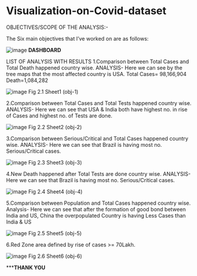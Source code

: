# Visualization-on-Covid-dataset
OBJECTIVES/SCOPE OF THE ANALYSIS:-

The Six main objectives that I’ve worked on are as follows:

![image](https://user-images.githubusercontent.com/71726952/231445777-8541c223-a06d-44ba-9fb7-bb69dc1c5d6e.png)
                                                  **DASHBOARD**

LIST OF ANALYSIS WITH RESULTS
1.Comparison between Total Cases and Total Death happened country wise.
ANALYSIS- Here we can see by the tree maps that the most affected country is USA.
Total Cases= 98,166,904
Death=1,084,282

 ![image](https://user-images.githubusercontent.com/71726952/231446100-236ca734-529b-440b-aae4-c7b4ab47bef4.png) 
                                              Fig 2.1 Sheet1 (obj-1)

2.Comparison between Total Cases and Total Tests happened country wise.
ANALYSIS- Here we can see that USA & India both have highest no. in rise of Cases and highest no. of Tests are done.

 ![image](https://user-images.githubusercontent.com/71726952/231446211-6dcac459-045f-4696-9042-d359dc58971f.png) 
                                               Fig 2.2 Sheet2 (obj-2)

3.Comparison between Serious/Critical and Total Cases happened country wise.
ANALYSIS- Here we can see that Brazil is having most no. Serious/Critical cases.

 ![image](https://user-images.githubusercontent.com/71726952/231446318-df65954a-eeb5-4d35-be1d-e687efc404bb.png) 
                                                Fig 2.3 Sheet3 (obj-3)

4.New Death happened after Total Tests are done country wise. 
ANALYSIS- Here we can see that Brazil is having most no. Serious/Critical cases.

 ![image](https://user-images.githubusercontent.com/71726952/231446396-0e2b0714-5396-4ba7-a992-611e7dacce44.png) 
                                                Fig 2.4 Sheet4 (obj-4)

5.Comparison between Population and Total Cases happened country wise.
Analysis- Here we can see that after the formation of good bond between India and US, China the overpopulated Country is having Less Cases than India & US

 ![image](https://user-images.githubusercontent.com/71726952/231446891-eca1e865-a447-4408-8a6d-70b714330006.png) 
                                                Fig 2.5 Sheet5 (obj-5)

6.Red Zone area defined by rise of cases >= 70Lakh.

 ![image](https://user-images.githubusercontent.com/71726952/231446940-c52e9a47-2fc8-4d0f-943e-aa0176f58aa2.png)
                                                Fig 2.6 Sheet6 (obj-6) 






*******************************************************************THANK YOU****************************************************************



